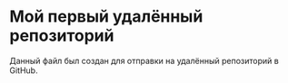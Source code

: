 # Мой первый удалённый репозиторий

Данный файл был создан для отправки на удалённый репозиторий в GitHub.
